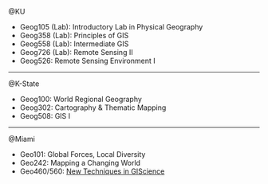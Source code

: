 @KU

* Geog105 \(Lab\): Introductory Lab in Physical Geography
* Geog358 \(Lab\): Principles of GIS
* Geog558 \(Lab\): Intermediate GIS
* Geog726 \(Lab\): Remote Sensing II
* Geog526: Remote Sensing Environment I

---

@K-State

* Geog100: World Regional Geography
* Geog302: Cartography & Thematic Mapping
* Geog508: GIS I

---

@Miami

* Geo101: Global Forces, Local Diversity
* Geo242: Mapping a Changing World
* Geo460/560: [New Techniques in GIScience](https://leee5.gitbooks.io/new-techniques-in-giscience/content/)



